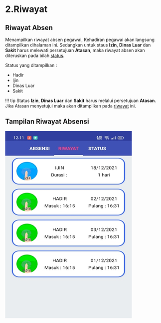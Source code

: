# 2.Riwayat

## Riwayat Absen
Menampilkan riwayat absen pegawai, Kehadiran pegawai akan langsung ditampilkan dihalaman ini. Sedangkan untuk staus **Izin**, **Dinas Luar** dan **Sakit** harus melewati persetujuan **Atasan**, maka riwayat absen akan diteruskan pada bilah [status](/Pengguna/status).  

Status yang ditampilkan :

  - Hadir
  - Ijin
  - Dinas Luar
  - Sakit
 
!!! tip
    Status **Izin**, **Dinas Luar** dan **Sakit** harus melalui persetujuan **Atasan**. Jika Atasan menyetujui maka akan ditampilkan pada [riwayat](/Pengguna/riwayat/#tampilan-riwayat-absensi) ini. 

## Tampilan Riwayat Absensi
![absensi](../assets/images/apk-riwayat.png)